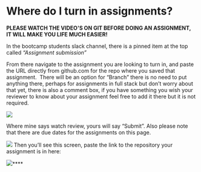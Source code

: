# Where do I turn in assignments? 

**PLEASE WATCH THE VIDEO'S ON GIT BEFORE DOING AN ASSIGNMENT, IT WILL MAKE YOU LIFE MUCH EASIER!**

In the bootcamp students slack channel, there is a pinned item at the top called _“Assignment submission”_ 

From there navigate to the assignment you are looking to turn in, and paste the URL directly from github.com for the repo where you saved that assignment.  There will be an option for “Branch” there is no need to put anything there, perhaps for assignments in full stack but don’t worry about that yet, there is also a comment box, if you have something you wish your reviewer to know about your assignment feel free to add it there but it is not required.

![](https://lh7-us.googleusercontent.com/EhAVhKH6YJLo5XV06SHuYZ35MsvayqVtjMfwYat9KpCe-y3IePLF4HY8f4QBxQ1_tmwkowcT-GTdZtXKh-Qmrq-UDxYbeo6KYNpL42D-Ibd462BsR0v_s3wUlC92dsbhTTLuLGan-qEnZtaTtXLtkKs)


Where mine says watch review, yours will say “Submit”. Also please note that there are due dates for the assignments on this page.


![](https://lh7-us.googleusercontent.com/Wh0UJ0XIGD-YPnbxnngVGXOyx890J70bxxPmbcqAVOvKdFVeynPoEZnArLjUoEU_VcxA_TyA9HAbOE3Sav5zTLSfpffn0wfIaYa-xFBwGUlYOl2IKM6-HiaLsL8dWarF2Hv7Sgd6VE95oyTZbuPQ0ws)
Then you’ll see this screen, paste the link to the repository your assignment is in here:

![](https://lh7-us.googleusercontent.com/HyAbE7nCm3QDauccZfaQKBjseEBlGiwr7uWdpPFBwweq8Pul-2NyzL4HqnJF2f6Aho3TNJUpAK29YXRlNo-sNb-dYN1TrraBXHe_C7lrZrlFfzlsvVBsPwN0bD69zs68b9FyfrFs2vSkrix30dSSkfg)****
